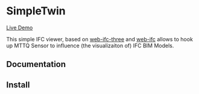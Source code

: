 
<h1>SimpleTwin</h1>

<a href="https://jakob-beetz.github.com/example/index.html">Live Demo</a>
 

This simple IFC viewer, based on [web-ifc-three](https://github.com/IFCjs/web-ifc-three) and [web-ifc](https://github.com/tomvandig/web-ifc) allows to hook up MTTQ Sensor to influence (the visualizaiton of) IFC BIM Models.


## Documentation

## Install

